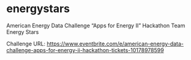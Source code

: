 energystars
===========

American Energy Data Challenge “Apps for Energy II” Hackathon Team Energy Stars

Challenge URL: https://www.eventbrite.com/e/american-energy-data-challenge-apps-for-energy-ii-hackathon-tickets-10178978599
